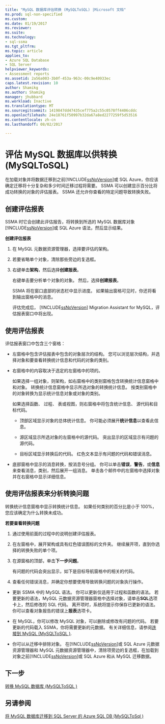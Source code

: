 ```yaml
---
title: "MySQL 数据库评估转换 (MySQLToSQL) |Microsoft 文档"
ms.prod: sql-non-specified
ms.custom: 
ms.date: 01/19/2017
ms.reviewer: 
ms.suite: 
ms.technology:
- sql-ssma
ms.tgt_pltfrm: 
ms.topic: article
applies_to:
- Azure SQL Database
- SQL Server
helpviewer_keywords:
- Assessment reports
ms.assetid: 2a56a003-3b0f-453a-963c-00c9e40933ec
caps.latest.revision: 10
author: Shamikg
ms.author: Shamikg
manager: jhubbard
ms.workload: Inactive
ms.translationtype: MT
ms.sourcegitcommit: 1419847dd47435cef775a2c55c0578ff4406cddc
ms.openlocfilehash: 24e18761f50997b32da67a8ed2277259f5d53516
ms.contentlocale: zh-cn
ms.lasthandoff: 08/02/2017

---
```

# <a name="assessing-mysql-databases-for-conversion-mysqltosql"></a>评估 MySQL 数据库以供转换 (MySQLToSQL)
在加载对象并将数据迁移到之前[!INCLUDE[ssNoVersion](../../includes/ssnoversion_md.md)]或 SQL Azure，你应该确定迁移将十分复杂和多少时间迁移过程将需要。 SSMA 可以创建显示百分比将成功转换的对象的评估报表。 SSMA 还允许你查看的特定问题导致转换失败。  
  
## <a name="creating-assessment-reports"></a>创建评估报表  
SSMA 时它会创建此评估报告，将转换到所选的 MySQL 数据库对象[!INCLUDE[ssNoVersion](../../includes/ssnoversion_md.md)]或 SQL Azure 语法，然后显示结果。  
  
**创建评估报表**  
  
1.  在 MySQL 元数据资源管理器，选择要评估的架构。  
  
2.  若要省略单个对象，清除那些旁边的复选框。  
  
3.  右键单击**架构**，然后选择**创建报表**。  
  
    右键单击要分析单个对象的对象。 然后，选择**创建报表**。  
  
    SSMA 将在窗口底部的状态栏中显示进度。 如果输出窗格可见时，你还将看到输出窗格中的消息。  
  
    评估完成后， [!INCLUDE[ssNoVersion](../../includes/ssnoversion_md.md)] Migration Assistant for MySQL，评估报表窗口中将出现。  
  
## <a name="using-assessment-reports"></a>使用评估报表  
评估报表窗口中包含三个窗格：  
  
-   左窗格中包含评估报表中包含的对象层次的结构。 您可以浏览层次结构，并选择对象和要查看转换统计信息和代码的对象的类别。  
  
-   右窗格中的内容取决于选定的左窗格中的项的。  
  
    如果选择一组对象，则架构，如右窗格中的类别窗格包含转换统计信息窗格中和对象。 转换统计信息窗格中显示所选对象的转换统计信息。 按类别窗格中的对象转换为显示统计信息对象或对象的类别。  
  
    如果选择函数、 过程、 表或视图，则右窗格中将包含统计信息、 源代码和目标代码。  
  
    -   顶部区域显示对象的总体统计信息。 你可能必须展开**统计信息**以查看此信息。  
  
    -   源区域显示所选对象的左窗格中的源代码。 突出显示的区域显示有问题的源代码。  
  
    -   目标区域显示转换后的代码。 红色文本显示有问题的代码和错误消息。  
  
-   底部窗格中显示的消息转换，按消息号分组。 你可以单击**错误**，**警告**，或**信息**来查看消息，类别，然后展开一组消息。 单击各个邮件中的左窗格中选择对象并在右窗格中显示详细信息。  
  
## <a name="analyzing-conversion-problems-by-using-the-assessment-report"></a>使用评估报表来分析转换问题  
转换统计信息窗格中显示转换统计信息。 如果任何类别的百分比是小于 100%，您应该确定为什么转换未成功。  
  
**若要查看转换问题**  
  
1.  通过使用前面的过程中的说明创建评估报表。  
  
2.  在左窗格中，展开架构或具有红色错误图标的文件夹。 继续展开项，直到你选择的转换失败的单个项。  
  
3.  在源窗格的顶部，单击**下一步问题**。  
  
    有问题的代码会突出显示，如下是目标导航窗格中的相关的代码。  
  
4.  查看任何错误消息，并确定你想要使用导致转换问题的对象执行操作。  
  
-   更新 SSMA 中的 MySQL 语法。 你可以更新仅适用于过程和函数的语法。 若要更新的语法，MySQL 元数据资源管理器窗格中选择对象，请单击**SQL**选项卡上，然后修改的 SQL 代码。 离开项时，系统将提示你保存已更新的语法。 你可以查看对象报告的错误上**报表**选项卡。  
  
-   在 MySQL，你可以修改 MySQL 对象，可以删除或修改有问题的代码。 若要更新的代码载入 SSMA，你将需要更新的元数据。 有关详细信息，请参阅[连接到 MySQL &#40;MySQLToSQL &#41;](../../ssma/mysql/connecting-to-mysql-mysqltosql.md).  
  
-   你可以从迁移中排除对象。 在[!INCLUDE[ssNoVersion](../../includes/ssnoversion_md.md)]或 SQL Azure 元数据资源管理器和 MySQL 元数据资源管理器中，清除项旁边的复选框，在加载到对象之前[!INCLUDE[ssNoVersion](../../includes/ssnoversion_md.md)]或 SQL Azure 和从 MySQL 迁移数据。  
  
## <a name="next-step"></a>下一步  
[转换 MySQL 数据库 &#40;MySQLToSQL &#41;](../../ssma/mysql/converting-mysql-databases-mysqltosql.md)  
  
## <a name="see-also"></a>另请参阅  
[将 MySQL 数据库迁移到 SQL Server 的 Azure SQL DB &#40;MySQLToSql &#41;](../../ssma/mysql/migrating-mysql-databases-to-sql-server-azure-sql-db-mysqltosql.md)  
  

